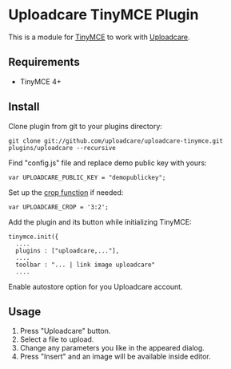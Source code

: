 # Uploadcare TinyMCE Plugin

This is a module for [TinyMCE][2] to work with [Uploadcare][1].

## Requirements

- TinyMCE 4+

## Install

Clone plugin from git to your plugins directory:

    git clone git://github.com/uploadcare/uploadcare-tinymce.git plugins/uploadcare --recursive

Find "config.js" file and replace demo public key with yours:

    var UPLOADCARE_PUBLIC_KEY = "demopublickey";

Set up the [crop function][3] if needed:

    var UPLOADCARE_CROP = '3:2';

Add the plugin and its button while initializing TinyMCE:

    tinymce.init({
      ....
      plugins : ["uploadcare,..."],
      ....
      toolbar : "... | link image uploadcare"
      ....

Enable autostore option for you Uploadcare account.

## Usage

1. Press "Uploadcare" button.
2. Select a file to upload.
3. Change any parameters you like in the appeared dialog.
4. Press "Insert" and an image will be available inside editor.
 
[1]: https://uploadcare.com/
[2]: http://www.tinymce.com/
[3]: https://uploadcare.com/documentation/widget/#crop
